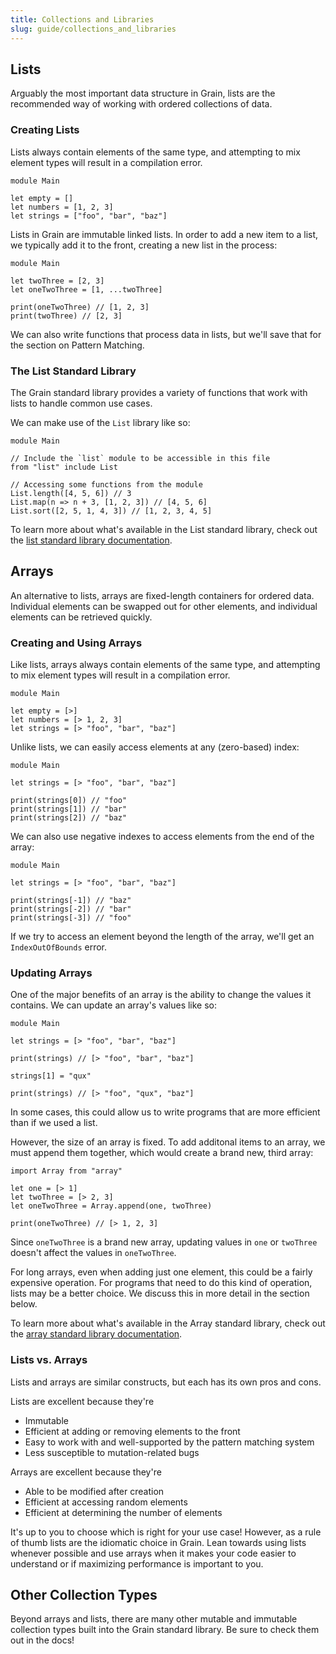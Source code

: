 ```yaml
---
title: Collections and Libraries
slug: guide/collections_and_libraries
---
```


## Lists

Arguably the most important data structure in Grain, lists are the recommended way of working with ordered collections of data.

### Creating Lists

Lists always contain elements of the same type, and attempting to mix element types will result in a compilation error.

```grain
module Main

let empty = []
let numbers = [1, 2, 3]
let strings = ["foo", "bar", "baz"]
```

Lists in Grain are immutable linked lists. In order to add a new item to a list, we typically add it to the front, creating a new list in the process:

```grain
module Main

let twoThree = [2, 3]
let oneTwoThree = [1, ...twoThree]

print(oneTwoThree) // [1, 2, 3]
print(twoThree) // [2, 3]
```

We can also write functions that process data in lists, but we'll save that for the section on Pattern Matching.

### The List Standard Library

The Grain standard library provides a variety of functions that work with lists to handle common use cases.

We can make use of the `List` library like so:

```grain
module Main

// Include the `list` module to be accessible in this file
from "list" include List

// Accessing some functions from the module
List.length([4, 5, 6]) // 3
List.map(n => n + 3, [1, 2, 3]) // [4, 5, 6]
List.sort([2, 5, 1, 4, 3]) // [1, 2, 3, 4, 5]
```

To learn more about what's available in the List standard library, check out the [list standard library documentation](https://grain-lang.org/docs/stdlib/list).

## Arrays

An alternative to lists, arrays are fixed-length containers for ordered data. Individual elements can be swapped out for other elements, and individual elements can be retrieved quickly.

### Creating and Using Arrays

Like lists, arrays always contain elements of the same type, and attempting to mix element types will result in a compilation error.

```grain
module Main

let empty = [>]
let numbers = [> 1, 2, 3]
let strings = [> "foo", "bar", "baz"]
```

Unlike lists, we can easily access elements at any (zero-based) index:

```grain
module Main

let strings = [> "foo", "bar", "baz"]

print(strings[0]) // "foo"
print(strings[1]) // "bar"
print(strings[2]) // "baz"
```

We can also use negative indexes to access elements from the end of the array:

```grain
module Main

let strings = [> "foo", "bar", "baz"]

print(strings[-1]) // "baz"
print(strings[-2]) // "bar"
print(strings[-3]) // "foo"
```

If we try to access an element beyond the length of the array, we'll get an `IndexOutOfBounds` error.

### Updating Arrays

One of the major benefits of an array is the ability to change the values it contains. We can update an array's values like so:

```grain
module Main

let strings = [> "foo", "bar", "baz"]

print(strings) // [> "foo", "bar", "baz"]

strings[1] = "qux"

print(strings) // [> "foo", "qux", "baz"]
```

In some cases, this could allow us to write programs that are more efficient than if we used a list.

However, the size of an array is fixed. To add additonal items to an array, we must append them together, which would create a brand new, third array:

```grain
import Array from "array"

let one = [> 1]
let twoThree = [> 2, 3]
let oneTwoThree = Array.append(one, twoThree)

print(oneTwoThree) // [> 1, 2, 3]
```

Since `oneTwoThree` is a brand new array, updating values in `one` or `twoThree` doesn't affect the values in `oneTwoThree`.

For long arrays, even when adding just one element, this could be a fairly expensive operation. For programs that need to do this kind of operation, lists may be a better choice. We discuss this in more detail in the section below.

To learn more about what's available in the Array standard library, check out the [array standard library documentation](https://grain-lang.org/docs/stdlib/array).

### Lists vs. Arrays

Lists and arrays are similar constructs, but each has its own pros and cons.

Lists are excellent because they're

- Immutable
- Efficient at adding or removing elements to the front
- Easy to work with and well-supported by the pattern matching system
- Less susceptible to mutation-related bugs

Arrays are excellent because they're

- Able to be modified after creation
- Efficient at accessing random elements
- Efficient at determining the number of elements

It's up to you to choose which is right for your use case! However, as a rule of thumb lists are the idiomatic choice in Grain. Lean towards using lists whenever possible and use arrays when it makes your code easier to understand or if maximizing performance is important to you.

## Other Collection Types

Beyond arrays and lists, there are many other mutable and immutable collection types built into the Grain standard library. Be sure to check them out in the docs!
